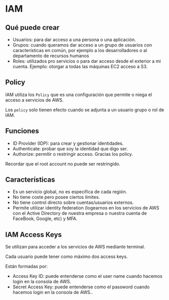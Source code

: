 # IAM

## Qué puede crear

- Usuarios: para dar acceso a una persona o una aplicación.
- Grupos: cuando queramos dar acceso a un grupo de usuarios con características en común, por ejemplo a los desarrolladores o al departamento de recursos humanos
- Roles: utilizados pro servicios o para dar acceso desde el exterior a mi cuenta. Ejemplo: otorgar a todas las máquinas EC2 acceso a S3.

## Policy

IAM utiliza los `Policy` que es una configuración que permite o niega el acceso a servicios de AWS.

Los `policy` solo tienen efecto cuando se adjunta a un usuario grupo o rol de IAM.

## Funciones

- ID Provider (IDP): para crear y gestionar identidades.
- Authenticate: probar que soy la identidad que digo ser.
- Authorize: permitir o restringir acceso. Gracias los policy.

Recordar que el root account no puede ser restringido.

## Características

- Es un servicio global, no es específica de cada región.
- No tiene coste pero posee ciertos límites.
- No tiene control directo sobre cuentas/usuarios externos.
- Permite utilizar identity federation (logearnos en los servicios de AWS con el Active Directory de nuestra empresa o nuestra cuenta de FaceBook, Google, etc) y MFA.

## IAM Access Keys

Se utilizan para acceder a los servicios de AWS mediante terminal.

Cada usuario puede tener como máximo dos access keys.

Están formadas por:

- Access Key ID: puede entenderse como el user name cuando hacemos login en la consola de AWS.
- Secret Access Key: puede entenderse como el password cuando hacemos login en la consola de AWS..
